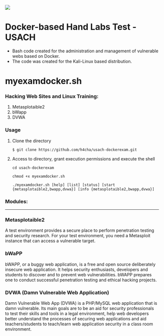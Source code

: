 ![](http://hpserviciotecnico.com/img/hp-servicio-tecnico-logo-1595932817.jpg)

# Docker-based Hand Labs Test - USACH
- Bash code created for the administration and management of vulnerable webs based on Docker.
- The code was created for the Kali-Linux based distribution.

# myexamdocker.sh

### Hacking Web Sites and Linux Training:
1. Metasplotaible2
2. bWapp
3. DVWA

### Usage

1. Clone the directory

	`$ git clone https://github.com/h4cha/usach-dockerexam.git `

2. Access to directory, grant execution permissions and execute the shell

	`cd usach-dockerexam`

	`chmod +x myexamdocker.sh`

	`./myexamdocker.sh [help] [list] [status] [start {metasplotaible2,bwapp,dvwa}] [info {metasplotaible2,bwapp,dvwa}]`


### Modules:
-------------
### Metasplotaible2
A test environment provides a secure place to perform penetration testing and security research. For your test environment, you need a Metasploit instance that can access a vulnerable target.

### bWaPP
bWAPP, or a buggy web application, is a free and open source deliberately insecure web application.
It helps security enthusiasts, developers and students to discover and to prevent web vulnerabilities.
bWAPP prepares one to conduct successful penetration testing and ethical hacking projects.

### DVWA (Damn Vulnerable Web Application)
Damn Vulnerable Web App (DVWA) is a PHP/MySQL web application that is damn vulnerable. Its main goals are to be an aid for security professionals to test their skills and tools in a legal environment, help web developers better understand the processes of securing web applications and aid teachers/students to teach/learn web application security in a class room environment.
